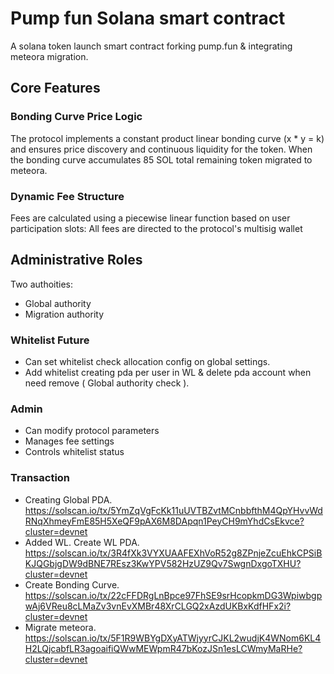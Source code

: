 # Pump fun Solana smart contract

A solana token launch smart contract forking pump.fun & integrating meteora migration.

## Core Features

### Bonding Curve Price Logic

The protocol implements a constant product linear bonding curve (x * y = k) and ensures price discovery and continuous liquidity for the token.
When the bonding curve accumulates 85 SOL total remaining token migrated to meteora.

### Dynamic Fee Structure

Fees are calculated using a piecewise linear function based on user participation slots:
All fees are directed to the protocol's multisig wallet

## Administrative Roles

Two authoities:
- Global authority
- Migration authority

### Whitelist Future
- Can set whitelist check allocation config on global settings.
- Add whitelist creating pda per user in WL & delete pda account when need remove ( Global authority check ). 

### Admin
- Can modify protocol parameters
- Manages fee settings
- Controls whitelist status

### Transaction

- Creating Global PDA. https://solscan.io/tx/5YmZqVgFcKk11uUVTBZvtMCnbbfthM4QpYHvvWdRNqXhmeyFmE85H5XeQF9pAX6M8DApqn1PeyCH9mYhdCsEkvce?cluster=devnet
- Added WL. Create WL PDA. https://solscan.io/tx/3R4fXk3VYXUAAFEXhVoR52g8ZPnjeZcuEhkCPSiBKJQGbjgDW9dBNE7REsz3KwYPV582HzUZ9Qv7SwgnDxgoTXHU?cluster=devnet
- Create Bonding Curve. https://solscan.io/tx/22cFFDRgLnBpce97FhSE9srHcopkmDG3WpiwbgpwAj6VReu8cLMaZv3vnEvXMBr48XrCLGQ2xAzdUKBxKdfHFx2i?cluster=devnet
- Migrate meteora. https://solscan.io/tx/5F1R9WBYgDXyATWjyyrCJKL2wudjK4WNom6KL4H2LQjcabfLR3agoaifiQWwMEWpmR47bKozJSn1esLCWmyMaRHe?cluster=devnet
